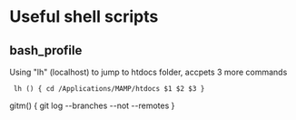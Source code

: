 # Useful shell scripts

## bash_profile

Using "lh" (localhost) to jump to htdocs folder, accpets 3 more commands

`
lh () {
        cd /Applications/MAMP/htdocs $1 $2 $3
}`

gitm() {
        git log --branches --not --remotes
}
